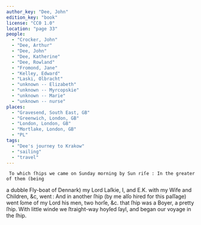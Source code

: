 ```yaml
---
author_key: "Dee, John"
edition_key: "book"
license: "CC0 1.0"
location: "page 33"
people:
  - "Crocker, John"
  - "Dee, Arthur"
  - "Dee, John"
  - "Dee, Katherine"
  - "Dee, Rowland"
  - "Fromond, Jane"
  - "Kelley, Edward"
  - "Laski, Olbracht"
  - "unknown -- Elizabeth"
  - "unknown -- Myrcopskie"
  - "unknown -- Marie"
  - "unknown -- nurse"
places:
  - "Gravesend, South East, GB"
  - "Greenwich, London, GB"
  - "London, London, GB"
  - "Mortlake, London, GB"
  - "PL"
tags:
  - "Dee's journey to Krakow"
  - "sailing"
  - "travel"
---
```

     To which ſhips we came on Sunday morning by Sun riſe : In the greater of them (being
a dubble Fly-boat of Dennark) my Lord Laſkie, I, and E.K. with my Wife and Children, &c,
went : And in another ſhip (by me alſo hired for this paſſage) went ſome of my Lord his men,
two horſe, &c. that ſhip was a Boyer, a pretty ſhip.  With little winde we ſtraight-way hoyſed
ſayl, and began our voyage in the ſhip.
